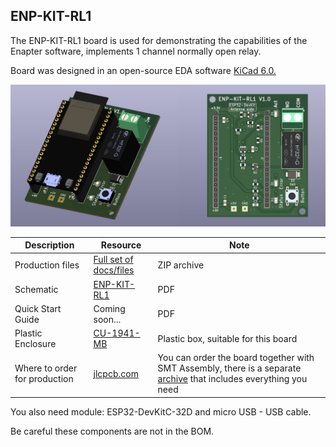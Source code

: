 ## ENP-KIT-RL1

The ENP-KIT-RL1 board is used for demonstrating the capabilities of the Enapter software, implements 1 channel normally open relay.

Board was designed in an open-source EDA software <a href="https://www.kicad.org/" target="_blank">KiCad 6.0.</a>

<img src="./Production_files/ENP-KIT-RL1.png" style="zoom:50%;" />

| Description        | Resource                                                     | Note        |
| ------------------ | ------------------------------------------------------------ | ----------- |
| Production files   | [Full set of docs/files](./Production_files/ENP-KIT-RL1_V1.0.zip)| ZIP archive |
| Schematic          | [ENP-KIT-RL1](./Production_files/ENP-KIT-RL1_V1.0_schematic.pdf)  | PDF         |
| Quick Start Guide  | Coming soon... | PDF         |
| Plastic Enclosure  | <a href="https://www.budind.com/product/general-use-boxes/utilibox-style-j-series-utility-boxes/cu-1941-mb" target="_blank">CU-1941-MB</a> | Plastic box, suitable for this board |
| Where to order for production  | <a href="https://cart.jlcpcb.com/quote?orderType=1&stencilLayer=2&stencilWidth=100&stencilLength=100" target="_blank">jlcpcb.com</a> | You can order the board together with SMT Assembly, there is a separate [archive](./Production_files/jlcpcb_files_V1.0.zip) that includes everything you need |


You also need module:
ESP32-DevKitC-32D and micro USB - USB cable.

Be careful these components are not in the BOM.
